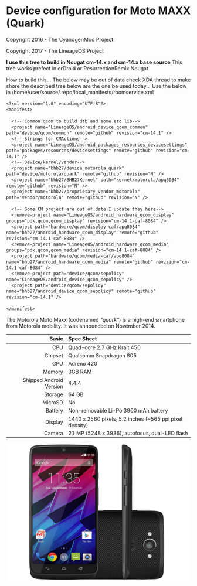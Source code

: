Device configuration for Moto MAXX (Quark)
==============================
Copyright 2016 - The CyanogenMod Project

Copyright 2017 - The LineageOS   Project

**I use this tree to build in Nougat cm-14.x and cm-14.x base source**
This tree works prefect in crDroid or ResurrectionRemix Nougat

How to build this...
The below may be out of data check XDA thread to make shore the described tree below are the one be used today...
Use the below in /home/user/source/.repo/local_manifests/roomservice.xml

	<?xml version="1.0" encoding="UTF-8"?>
	<manifest>

	  <!-- Common qcom to build dtb and some etc lib-->
	  <project name="LineageOS/android_device_qcom_common" path="device/qcom/common" remote="github" revision="cm-14.1" />
	  <!-- Strings for CMActions-->
	  <project name="LineageOS/android_packages_resources_devicesettings" path="packages/resources/devicesettings" remote="github" revision="cm-14.1" />
	  <!-- Device/kernel/vendor-->
	  <project name="bhb27/device_motorola_quark" path="device/motorola/quark" remote="github" revision="N" />
	  <project name="bhb27/BHB27Kernel" path="kernel/motorola/apq8084" remote="github" revision="N" />
	  <project name="bhb27/proprietary_vendor_motorola" path="vendor/motorola" remote="github" revision="N" />

	  <!-- Some CM project are out of date I update they here-->
	  <remove-project name="LineageOS/android_hardware_qcom_display" groups="pdk,qcom,qcom_display" revision="cm-14.1-caf-8084" />
	  <project path="hardware/qcom/display-caf/apq8084" name="bhb27/android_hardware_qcom_display" remote="github" revision="cm-14.1-caf-8084" />
	  <remove-project name="LineageOS/android_hardware_qcom_media" groups="pdk,qcom,qcom_media" revision="cm-14.1-caf-8084" />
	  <project path="hardware/qcom/media-caf/apq8084" name="bhb27/android_hardware_qcom_media" remote="github" revision="cm-14.1-caf-8084" />
	  <remove-project path="device/qcom/sepolicy" name="LineageOS/android_device_qcom_sepolicy" />
	  <project path="device/qcom/sepolicy" name="bhb27/android_device_qcom_sepolicy" remote="github" revision="cm-14.1" />

	</manifest>

The Motorola Moto Maxx (codenamed _"quark"_) is a high-end smartphone from Motorola mobility.
It was announced on November 2014.

Basic   | Spec Sheet
-------:|:-------------------------
CPU     | Quad-core 2.7 GHz Krait 450
Chipset | Qualcomm Snapdragon 805
GPU     | Adreno 420
Memory  | 3GB RAM
Shipped Android Version | 4.4.4
Storage | 64 GB
MicroSD | No
Battery | Non-removable Li-Po 3900 mAh battery
Display | 1440 x 2560 pixels, 5.2 inches (~565 ppi pixel density)
Camera  | 21 MP (5248 x 3936), autofocus, dual-LED flash


![MOTO MAXX](https://raw.githubusercontent.com/bhb27/scripts/f45458e4bc40dcc6d71ed933d49dad01a3b63f4b/etc/images/moto-maxx.jpg "MOTO MAXX")
